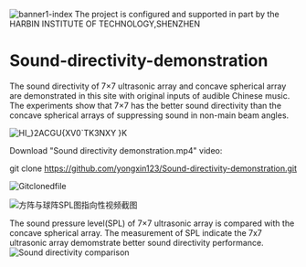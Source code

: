 ![banner1-index](https://user-images.githubusercontent.com/27756273/232424528-e3b08330-9843-4856-b378-7974dac57015.jpg)
The project is configured and supported in part by the HARBIN INSTITUTE OF TECHNOLOGY,SHENZHEN

# Sound-directivity-demonstration
The sound directivity of 7×7 ultrasonic array and concave spherical array are demonstrated in this site with original inputs of audible Chinese music. The experiments show that 7×7 has the better sound directivity than the concave spherical  arrays of suppressing sound in non-main beam angles. 

![HI_}2ACGU{XV0`TK3NXY }K](https://user-images.githubusercontent.com/27756273/232489915-2e2cd4a0-fb15-4506-a822-47d90cfdc099.png)


Download "Sound directivity demonstration.mp4" video:

git clone https://github.com/yongxin123/Sound-directivity-demonstration.git

![Gitclonedfile](https://user-images.githubusercontent.com/27756273/232490067-b052393c-1525-49d4-9094-12955321e7ae.jpg)

![方阵与球阵SPL图指向性视频截图](https://user-images.githubusercontent.com/27756273/232488909-e130d068-9334-49bc-86cb-140ec8063244.jpg)


The sound pressure level(SPL) of 7×7 ultrasonic array is compared with the concave spherical array. The measurement of SPL indicate the 7x7 ultrasonic array demomstrate better sound directivity performance.
![Sound directivity comparison](https://user-images.githubusercontent.com/27756273/232422396-fd2167f3-f610-4ade-8aab-20dad12809c2.jpg)
